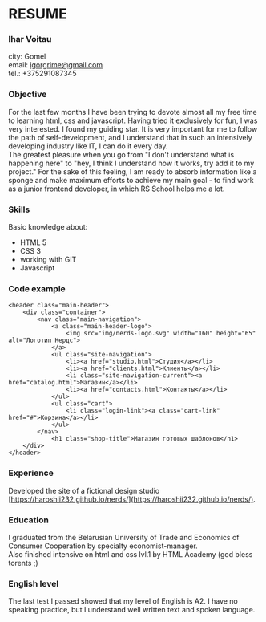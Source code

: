 # RESUME

### Ihar Voitau

city: Gomel  
email: igorgrime@gmail.com  
tel.: +375291087345  

### Objective

For the last few months I have been trying to devote almost all my free time to learning html, css and javascript. Having tried it exclusively for fun, I was very interested. I found my guiding star. It is very important for me to follow the path of self-development, and I understand that in such an intensively developing industry like IT, I can do it every day.  
The greatest pleasure when you go from "I don’t understand what is happening here" to "hey, I think I understand how it works, try add it to my project." For the sake of this feeling, I am ready to absorb information like a sponge and make maximum efforts to achieve my main goal - to find work as a junior frontend developer, in which RS School helps me a lot.  

### Skills

Basic knowledge about:
- HTML 5  
- CSS 3  
- working with GIT
- Javascript  

### Code example

```
<header class="main-header">
    <div class="container">
        <nav class="main-navigation">
            <a class="main-header-logo">
                <img src="img/nerds-logo.svg" width="160" height="65" alt="Логотип Нердс">
            </a>
            <ul class="site-navigation">
                <li><a href="studio.html">Студия</a></li>
                <li><a href="clients.html">Клиенты</a></li>
                <li class="site-navigation-current"><a href="catalog.html">Магазин</a></li>
                <li><a href="contacts.html">Контакты</a></li>
            </ul>
            <ul class="cart">
                <li class="login-link"><a class="cart-link" href="#">Корзина</a></li>
            </ul>
        </nav>
            <h1 class="shop-title">Магазин готовых шаблонов</h1>
    </div>
</header>
```    

### Experience

Developed the site of a fictional design studio [https://haroshii232.github.io/nerds/](https://haroshii232.github.io/nerds/).

### Education

I graduated from the Belarusian University of Trade and Economics of Consumer Cooperation by specialty economist-manager.  
Also finished intensive on html and css lvl.1 by HTML Academy (god bless torents ;) 

### English level

The last test I passed showed that my level of English is A2. I have no speaking practice, but I understand well written text and spoken language.
